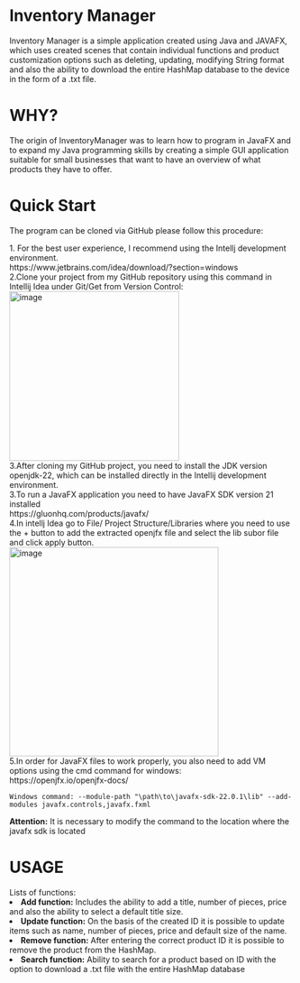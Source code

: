 # Inventory Manager
Inventory Manager is a simple application created using Java and JAVAFX, which uses created scenes that contain individual functions and product customization options such as deleting, updating, modifying String format and also the ability to download the entire HashMap database to the device in the form of a .txt file. 

# WHY?
The origin of InventoryManager was to learn how to program in JavaFX and to expand my Java programming skills by creating a simple GUI application suitable for small businesses that want to have an overview of what products they have to offer. 

# Quick Start
The program can be cloned via GitHub please follow this procedure:
<div>1. For the best user experience, I recommend using the Intellj development environment.</div>
  https://www.jetbrains.com/idea/download/?section=windows
<div>2.Clone your project from my GitHub repository using this command in Intellij Idea under Git/Get from Version Control:</div>
   <command> <img width="301" alt="image" src="https://github.com/Niko77g/MyJAVAProject/assets/94113127/3bbd0440-15d9-4fcd-9597-f92a607f8753">

<div>3.After cloning my GitHub project, you need to install the JDK version openjdk-22, which can be installed directly in the Intellij development environment. </div>
<div>3.To run a JavaFX application you need to have JavaFX SDK version 21 installed </div>
  https://gluonhq.com/products/javafx/
<div>4.In intellj Idea go to File/ Project Structure/Libraries where you need to use the + button to add the extracted openjfx file and select the lib subor file and click apply button. </div>
  <img width="371" alt="image" src="https://github.com/Niko77g/MyJAVAProject/assets/94113127/65cc4277-b754-49b8-b5ec-71a478cea892">

<div>5.In order for JavaFX files to work properly, you also need to add VM options using the cmd command for windows: </div>
  https://openjfx.io/openjfx-docs/
  <div class="snippet-clipboard-content notranslate position-relative overflow-auto" data-snippet-clipboard-copy-content="Windows command: --module-path "\path\to\javafx-sdk-22.0.1\lib" --add-modules javafx.controls,javafx.fxml">
  <pre lang="terminal" class="notranslate"><code>Windows command: --module-path "\path\to\javafx-sdk-22.0.1\lib" --add-modules javafx.controls,javafx.fxml</code></pre>
</div>
  <strong>Attention:</strong> It is necessary to modify the command to the location where the javafx sdk is located
 
# USAGE 
<div>Lists of functions: </div>
<li><strong>Add function:</strong> Includes the ability to add a title, number of pieces, price and also the ability to select a default title size.</li>
<li><strong>Update function:</strong> On the basis of the created ID it is possible to update items such as name, number of pieces, price and default size of the name.</li>
<li><strong>Remove function:</strong> After entering the correct product ID it is possible to remove the product from the HashMap.</li>
<li><strong>Search function:</strong> Ability to search for a product based on ID with the option to download a .txt file with the entire HashMap database</li>
